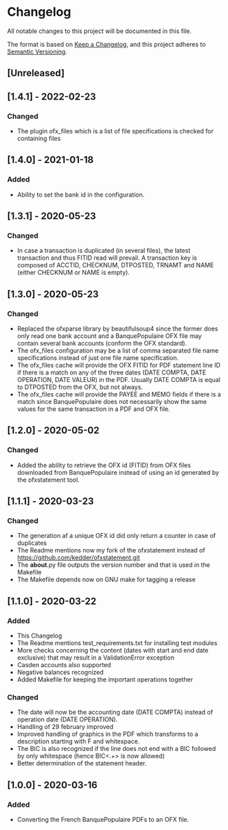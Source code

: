 # Changelog

All notable changes to this project will be documented in this file.

The format is based on [Keep a Changelog](https://keepachangelog.com/en/1.0.0/),
and this project adheres to [Semantic Versioning](https://semver.org/spec/v2.0.0.html).

## [Unreleased]

## [1.4.1] - 2022-02-23

### Changed

  - The plugin ofx_files which is a list of file specifications is checked for containing files

## [1.4.0] - 2021-01-18

### Added

  - Ability to set the bank id in the configuration.

## [1.3.1] - 2020-05-23

### Changed

  - In case a transaction is duplicated (in several files), the
  latest transaction and thus FITID read will prevail. A transaction
  key is composed of ACCTID, CHECKNUM, DTPOSTED, TRNAMT and NAME
  (either CHECKNUM or NAME is empty).

## [1.3.0] - 2020-05-23

### Changed

  - Replaced the ofxparse library by beautifulsoup4 since the former
  does only read one bank account and a BanquePopulaire OFX file
  may contain several bank accounts (conform the OFX standard).
  - The ofx_files configuration may be a list of comma separated
  file name specifications instead of just one file name
  specification.
  - The ofx_files cache will provide the OFX FITID for PDF statement
  line ID if there is a match on any of the three dates (DATE
  COMPTA, DATE OPERATION, DATE VALEUR) in the PDF. Usually DATE
  COMPTA is equal to DTPOSTED from the OFX, but not always.
  - The ofx_files cache will provide the PAYEE and MEMO fields if
  there is a match since BanquePopulaire does not necessarily show
  the same values for the same transaction in a PDF and OFX file.

## [1.2.0] - 2020-05-02

### Changed

  - Added the ability to retrieve the OFX id (FITID) from OFX files
  downloaded from BanquePopulaire instead of using an id generated
  by the ofxstatement tool.

## [1.1.1] - 2020-03-23

### Changed

  - The generation af a unique OFX id did only return a counter in
  case of duplicates
  - The Readme mentions now my fork of the ofxstatement instead of
  https://github.com/kedder/ofxstatement.git
  - The __about__.py file outputs the version number and that is
  used in the Makefile
  - The Makefile depends now on GNU make for tagging a release

## [1.1.0] - 2020-03-22

### Added

  - This Changelog
  - The Readme mentions test_requirements.txt for installing test modules
  - More checks concerning the content (dates with start and end
  date exclusive) that may result in a ValidationError exception
  - Casden accounts also supported
  - Negative balances recognized
  - Added Makefile for keeping the important operations together

### Changed

  - The date will now be the accounting date (DATE COMPTA) instead of operation date (DATE OPERATION).
  - Handling of 29 february improved
  - Improved handling of graphics in the PDF which transforms to a
  description starting with F and whitespace.
  - The BIC is also recognized if the line does not end with a BIC
  followed by only whitespace (hence BIC<ws><number><ws><.+> is now
  allowed)
  - Better determination of the statement header.

## [1.0.0] - 2020-03-16

### Added

  - Converting the French BanquePopulaire PDFs to an OFX file.
